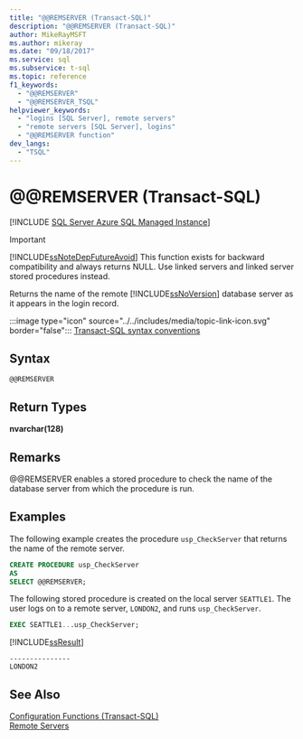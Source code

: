 ```yaml
---
title: "@@REMSERVER (Transact-SQL)"
description: "@@REMSERVER (Transact-SQL)"
author: MikeRayMSFT
ms.author: mikeray
ms.date: "09/18/2017"
ms.service: sql
ms.subservice: t-sql
ms.topic: reference
f1_keywords:
  - "@@REMSERVER"
  - "@@REMSERVER_TSQL"
helpviewer_keywords:
  - "logins [SQL Server], remote servers"
  - "remote servers [SQL Server], logins"
  - "@@REMSERVER function"
dev_langs:
  - "TSQL"
---
```

# &#x40;&#x40;REMSERVER (Transact-SQL)
[!INCLUDE [SQL Server Azure SQL Managed Instance](../../includes/applies-to-version/sql-asdbmi.md)]


    
> [!IMPORTANT]  
>  [!INCLUDE[ssNoteDepFutureAvoid](../../includes/ssnotedepfutureavoid-md.md)] This function exists for backward compatibility and always returns NULL. Use linked servers and linked server stored procedures instead.  
  
 Returns the name of the remote [!INCLUDE[ssNoVersion](../../includes/ssnoversion-md.md)] database server as it appears in the login record.  
  
 :::image type="icon" source="../../includes/media/topic-link-icon.svg" border="false"::: [Transact-SQL syntax conventions](../../t-sql/language-elements/transact-sql-syntax-conventions-transact-sql.md)  
  
## Syntax  
  
```syntaxsql  
@@REMSERVER  
```  

## Return Types
 **nvarchar(128)**  
  
## Remarks  
 @@REMSERVER enables a stored procedure to check the name of the database server from which the procedure is run.  
  
## Examples  
 The following example creates the procedure `usp_CheckServer` that returns the name of the remote server.  
  
```sql  
CREATE PROCEDURE usp_CheckServer  
AS  
SELECT @@REMSERVER;  
```  
  
 The following stored procedure is created on the local server `SEATTLE1`. The user logs on to a remote server, `LONDON2`, and runs `usp_CheckServer`.  
  
```sql  
EXEC SEATTLE1...usp_CheckServer;  
```  
  
 [!INCLUDE[ssResult](../../includes/ssresult-md.md)]  
  
```  
---------------  
LONDON2  
```  
  
## See Also  
 [Configuration Functions &#40;Transact-SQL&#41;](../../t-sql/functions/configuration-functions-transact-sql.md)   
 [Remote Servers](../../database-engine/configure-windows/remote-servers.md)  
  
  
